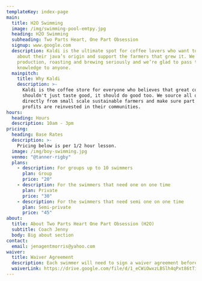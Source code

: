```yaml
---
templateKey: index-page
main:
  title: H2O Swimming
  image: /img/swimming-pool-emtpy.jpg
  heading: H2O Swimming
  subheading: Two Parts Heart, One Part Obsession
  signup: www.google.com
  description: Kaldi is the ultimate spot for coffee lovers who want to learn
    about their java’s origin and support the farmers that grew it. We take coffee
    production, roasting and brewing seriously and we’re glad to pass that
    knowledge to anyone.
  mainpitch:
    title: Why Kaldi
    description: >-
      Kaldi is the coffee store for everyone who believes that great coffee
      shouldn't just taste good, it should do good too. We source all of our beans
      directly from small scale sustainable farmers and make sure part of the
      profits are reinvested in their communities.
hours:
  heading: Hours
  description: 10am - 3pm
pricing:
  heading: Base Rates
  description: >-
    Pricing below is per 1/2 hour lesson.
  image: /img/boy-swimming.jpg
  venmo: "@tanner-rigby"
  plans:
    - description: For groups up to 10 swimmers
      plan: Group
      price: "20"
    - description: For the swimmers that need one on one time
      plan: Private
      price: "30"
    - description: For the swimmers that need semi one on one time
      plan: Semi-private
      price: "45"
about:
  title: About Two Parts Heart One Part Obsession (H2O)
  subtitle: Coach Jenny
  body: Big about section
contact:
  email: jenagentmorris@yahoo.com
waiver:
  title: Waiver Agreement
  description: Each swimmer will need to sign a waiver agreement before beginning lessons
  waiverLink: https://drive.google.com/file/d/1_eCWiOwxzLBSlh4qPxt86tTiI_51YHyr/view?usp=sharing
---
```

